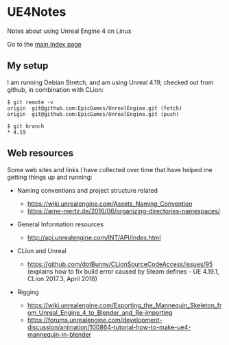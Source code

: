 # UE4Notes
Notes about using Unreal Engine 4 on Linux

Go to the [main index page](doc/Index.md)

## My setup
I am running Debian Stretch, and am using Unreal 4.19, checked out from github, in combination with CLion:

```
$ git remote -v
origin	git@github.com:EpicGames/UnrealEngine.git (fetch)
origin	git@github.com:EpicGames/UnrealEngine.git (push)

$ git branch
* 4.19

```

## Web resources
Some web sites and links I have collected over time that have helped me getting things up and running:

* Naming conventions and project structure related
    * https://wiki.unrealengine.com/Assets_Naming_Convention
    * https://arne-mertz.de/2016/06/organizing-directories-namespaces/
    
* General Information resources
    * http://api.unrealengine.com/INT/API/index.html

* CLion and Unreal
    * https://github.com/dotBunny/CLionSourceCodeAccess/issues/95 (explains how to fix build error caused by Steam defines - UE 4.19.1, CLion 2017.3, April 2018)

* Rigging
    * https://wiki.unrealengine.com/Exporting_the_Mannequin_Skeleton_from_Unreal_Engine_4_to_Blender_and_Re-importing
    * https://forums.unrealengine.com/development-discussion/animation/100864-tutorial-how-to-make-ue4-mannequin-in-blender
